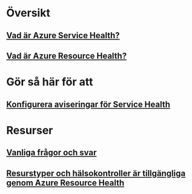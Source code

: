 # Översikt
## [Vad är Azure Service Health?](service-health-overview.md)
## [Vad är Azure Resource Health?](resource-health-overview.md)
# Gör så här för att
## [Konfigurera aviseringar för Service Health](../monitoring-and-diagnostics/monitoring-activity-log-alerts-on-service-notifications.md?toc=%2fazure%2fservice-health%2ftoc.json)
# Resurser
## [Vanliga frågor och svar](resource-health-faq.md)
## [Resurstyper och hälsokontroller är tillgängliga genom Azure Resource Health](resource-health-checks-resource-types.md)

